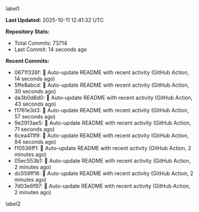 
label1 
<!-- ACTIVITY_START -->
**Last Updated:** 2025-10-11 12:41:32 UTC

**Repository Stats:**
- Total Commits: 73714
- Last Commit: 14 seconds ago

**Recent Commits:**
- 0671f326f: 🤖 Auto-update README with recent activity (GitHub Action, 14 seconds ago)
- 5ffe8abcd: 🤖 Auto-update README with recent activity (GitHub Action, 30 seconds ago)
- da3b0d8d0: 🤖 Auto-update README with recent activity (GitHub Action, 43 seconds ago)
- f1761e3d3: 🤖 Auto-update README with recent activity (GitHub Action, 57 seconds ago)
- 9e2913ae5: 🤖 Auto-update README with recent activity (GitHub Action, 71 seconds ago)
- 6cea411f9: 🤖 Auto-update README with recent activity (GitHub Action, 84 seconds ago)
- f10536ff1: 🤖 Auto-update README with recent activity (GitHub Action, 2 minutes ago)
- 05ec553b1: 🤖 Auto-update README with recent activity (GitHub Action, 2 minutes ago)
- dc059ff16: 🤖 Auto-update README with recent activity (GitHub Action, 2 minutes ago)
- 7d03e6f97: 🤖 Auto-update README with recent activity (GitHub Action, 2 minutes ago)
<!-- ACTIVITY_END -->

label2
